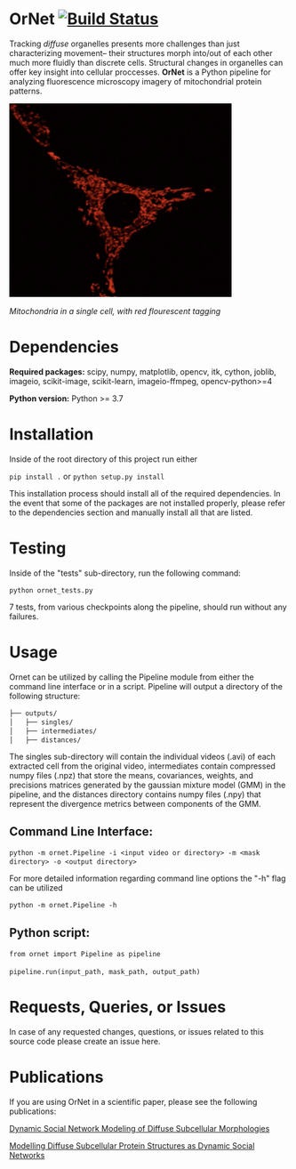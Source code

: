 # OrNet [![Build Status](https://travis-ci.org/quinngroup/ornet.svg?branch=master)](https://travis-ci.org/quinngroup/ornet)
Tracking *diffuse* organelles presents more challenges than just characterizing movement– their structures morph into/out of each other much more fluidly than discrete cells. Structural changes in organelles can offer key insight into cellular proccesses. **OrNet** is a Python pipeline for analyzing fluorescence microscopy imagery of mitochondrial protein patterns. 


<img src="img/MitoEx.png" width="400">

*Mitochondria in a single cell, with red flourescent tagging* 

# Dependencies
**Required packages:** scipy, numpy, matplotlib, opencv, itk, cython,
joblib, imageio, scikit-image, scikit-learn, imageio-ffmpeg,
opencv-python>=4

**Python version:**
Python >= 3.7

# Installation
Inside of the root directory of this project run either

```pip install .``` or ```python setup.py install```

This installation process should install all of the required dependencies.
In the event that some of the packages are not installed properly,
please refer to the dependencies section and manually install all that are listed.

# Testing
Inside of the "tests" sub-directory, run the following command:

```
python ornet_tests.py
```

7 tests, from various checkpoints along the pipeline, should run without any failures.

# Usage
Ornet can be utilized by calling the Pipeline module from either the command line interface or in a script.
Pipeline will output a directory of the following structure:

```
├── outputs/
│   ├── singles/
│   ├── intermediates/
│   ├── distances/
```

The singles sub-directory will contain the individual videos (.avi) of each extracted cell from the original video, 
intermediates contain compressed numpy files (.npz) that store the means, covariances, weights, and precisions
matrices generated by the gaussian mixture model (GMM) in the pipeline, and the distances directory contains numpy files (.npy)
that represent the divergence metrics between components of the GMM.

## Command Line Interface:
```
python -m ornet.Pipeline -i <input video or directory> -m <mask directory> -o <output directory>
```

For more detailed information regarding command line options the "-h" flag can be utilized

```
python -m ornet.Pipeline -h
```

## Python script:
```
from ornet import Pipeline as pipeline

pipeline.run(input_path, mask_path, output_path)
```

# Requests, Queries, or Issues
In case of any requested changes, questions, or issues related to this source code please create an issue here.

# Publications
If you are using OrNet in a scientific paper, please see the following publications:

[Dynamic Social Network Modeling of Diffuse Subcellular Morphologies](https://conference.scipy.org/proceedings/scipy2018/Andrew_Durden.html)

[Modelling Diffuse Subcellular Protein Structures as Dynamic Social Networks](https://arxiv.org/abs/1904.12960)

